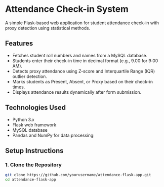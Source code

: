 # Attendance Check-in System

A simple Flask-based web application for student attendance check-in with proxy detection using statistical methods.

## Features

- Fetches student roll numbers and names from a MySQL database.
- Students enter their check-in time in decimal format (e.g., 9.00 for 9:00 AM).
- Detects proxy attendance using Z-score and Interquartile Range (IQR) outlier detection.
- Marks students as Present, Absent, or Proxy based on their check-in times.
- Displays attendance results dynamically after form submission.

## Technologies Used

- Python 3.x
- Flask web framework
- MySQL database
- Pandas and NumPy for data processing

## Setup Instructions

### 1. Clone the Repository

```bash
git clone https://github.com/yourusername/attendance-flask-app.git
cd attendance-flask-app
